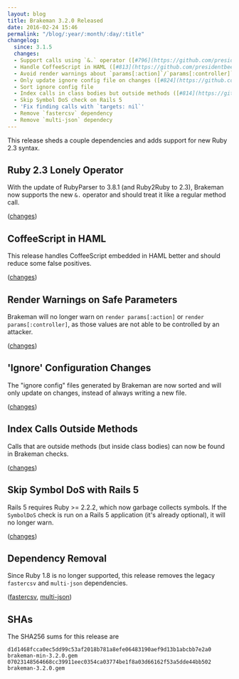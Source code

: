 ```yaml
---
layout: blog
title: Brakeman 3.2.0 Released
date: 2016-02-24 15:46
permalink: "/blog/:year/:month/:day/:title"
changelog:
  since: 3.1.5
  changes:
  - Support calls using `&.` operator ([#796](https://github.com/presidentbeef/brakeman/issues/796))
  - Handle CoffeeScript in HAML ([#813](https://github.com/presidentbeef/brakeman/issues/813))
  - Avoid render warnings about `params[:action]`/`params[:controller]` ([#812](https://github.com/presidentbeef/brakeman/issues/812))
  - Only update ignore config file on changes ([#824](https://github.com/presidentbeef/brakeman/issues/824))
  - Sort ignore config file
  - Index calls in class bodies but outside methods ([#814](https://github.com/presidentbeef/brakeman/issues/814))
  - Skip Symbol DoS check on Rails 5
  - 'Fix finding calls with `targets: nil`'
  - Remove `fastercsv` dependency
  - Remove `multi-json` dependecy
---
```



This release sheds a couple dependencies and adds support for new Ruby 2.3 syntax.


## Ruby 2.3 Lonely Operator

With the update of RubyParser to 3.8.1 (and Ruby2Ruby to 2.3), Brakeman now supports the new `&.` operator and should treat it like a regular method call.

([changes](https://github.com/presidentbeef/brakeman/pull/827))

## CoffeeScript in HAML

This release handles CoffeeScript embedded in HAML better and should reduce some false positives.

([changes](https://github.com/presidentbeef/brakeman/pull/817))

## Render Warnings on Safe Parameters

Brakeman will no longer warn on `render params[:action]` or `render params[:controller]`, as those values are not able to be controlled by an attacker.

([changes](https://github.com/presidentbeef/brakeman/pull/816))

## 'Ignore' Configuration Changes

The "ignore config" files generated by Brakeman are now sorted and will only update on changes, instead of always writing a new file.

([changes](https://github.com/presidentbeef/brakeman/pull/828))

## Index Calls Outside Methods

Calls that are outside methods (but inside class bodies) can now be found in Brakeman checks.

([changes](https://github.com/presidentbeef/brakeman/pull/815))

## Skip Symbol DoS with Rails 5

Rails 5 requires Ruby >= 2.2.2, which now garbage collects symbols. If the `SymbolDoS` check is run on a Rails 5 application (it's already optional), it will no longer warn.

([changes](https://github.com/presidentbeef/brakeman/pull/829))

## Dependency Removal

Since Ruby 1.8 is no longer supported, this release removes the legacy `fastercsv` and `multi-json` dependencies.

([fastercsv](https://github.com/presidentbeef/brakeman/pull/822), [multi-json](https://github.com/presidentbeef/brakeman/pull/818))

## SHAs

The SHA256 sums for this release are

    d1d1468fcca0ec5dd99c53af2018b781a8efe06483190aef9d13b1abcbb7e2a0  brakeman-min-3.2.0.gem
    07023148564668cc39911eec0354ca03774be1f8a03d66162f53a5dde44bb502  brakeman-3.2.0.gem
